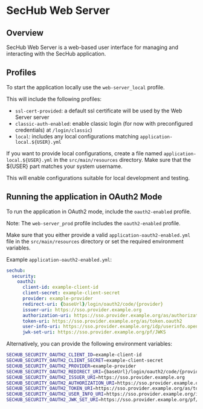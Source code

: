 <!-- SPDX-License-Identifier: MIT -->

# SecHub Web Server

## Overview

SecHub Web Server is a web-based user interface for managing and interacting with the SecHub application.

## Profiles

To start the application locally use the `web-server_local` profile.

This will include the following profiles:

- `ssl-cert-provided`: a default ssl certificate will be used by the Web Server server
- `classic-auth-enabled`: enable classic login (for now with preconfigured credentials) at `/login/classic`)
- `local`: includes any local configurations matching `application-local.${USER}.yml`

If you want to provide local configurations, create a file named `application-local.${USER}.yml` in the `src/main/resources` directory.
Make sure that the ${USER} part matches your system username.

This will enable configurations suitable for local development and testing.

## Running the application in OAuth2 Mode

To run the application in OAuth2 mode, include the `oauth2-enabled` profile.

Note: The `web-server_prod` profile includes the `oauth2-enabled` profile.

Make sure that you either provide a valid `application-oauth2-enabled.yml` file in the `src/main/resources` directory or set the required environment variables.

Example `application-oauth2-enabled.yml`:

```yaml
sechub:
  security:
    oauth2:
      client-id: example-client-id
      client-secret: example-client-secret
      provider: example-provider
      redirect-uri: {baseUrl}/login/oauth2/code/{provider}
      issuer-uri: https://sso.provider.example.org
      authorization-uri: https://sso.provider.example.org/as/authorization.oauth2
      token-uri: https://sso.provider.example.org/as/token.oauth2
      user-info-uri: https://sso.provider.example.org/idp/userinfo.openid
      jwk-set-uri: https://sso.provider.example.org/pf/JWKS
```

Alternatively, you can provide the following environment variables:

```bash
SECHUB_SECURITY_OAUTH2_CLIENT_ID=example-client-id
SECHUB_SECURITY_OAUTH2_CLIENT_SECRET=example-client-secret
SECHUB_SECURITY_OAUTH2_PROVIDER=example-provider
SECHUB_SECURITY_OAUTH2_REDIRECT_URI={baseUrl}/login/oauth2/code/{provider}
SECHUB_SECURITY_OAUTH2_ISSUER_URI=https://sso.provider.example.org
SECHUB_SECURITY_OAUTH2_AUTHORIZATION_URI=https://sso.provider.example.org/as/authorization.oauth2
SECHUB_SECURITY_OAUTH2_TOKEN_URI=https://sso.provider.example.org/as/token.oauth2
SECHUB_SECURITY_OAUTH2_USER_INFO_URI=https://sso.provider.example.org/idp/userinfo.openid
SECHUB_SECURITY_OAUTH2_JWK_SET_URI=https://sso.provider.example.org/pf/JWKS
```
